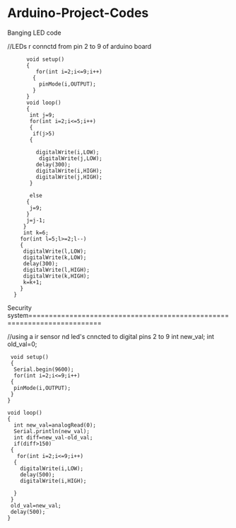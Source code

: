 Arduino-Project-Codes
=====================
Banging LED code

//LEDs r connctd from pin 2 to 9 of arduino board

          void setup()
          {
             for(int i=2;i<=9;i++)
            {
              pinMode(i,OUTPUT);
            }
          }
          void loop()
          {
           int j=9;
           for(int i=2;i<=5;i++)
           {
            if(j>5)
           {
  
             digitalWrite(i,LOW);
              digitalWrite(j,LOW);
             delay(300);
             digitalWrite(i,HIGH);
             digitalWrite(j,HIGH);
           }
    
           else
          {
           j=9;
          }
          j=j-1;
         }
         int k=6;
        for(int l=5;l>=2;l--)
        {
         digitalWrite(l,LOW);
         digitalWrite(k,LOW);
         delay(300);
         digitalWrite(l,HIGH);
         digitalWrite(k,HIGH);
         k=k+1;
        }
      }


Security system========================================================================

//using a ir sensor nd led's cnncted to digital pins 2 to 9
     int new_val;
     int old_val=0;

     void setup()
     {
      Serial.begin(9600);
      for(int i=2;i<=9;i++)
     {
      pinMode(i,OUTPUT);
     }
    }
    
    void loop()
    {
      int new_val=analogRead(0);
      Serial.println(new_val);
      int diff=new_val-old_val;
      if(diff>150)
     {
       for(int i=2;i<=9;i++)
      {
        digitalWrite(i,LOW);
        delay(500);
        digitalWrite(i,HIGH);
      
      }
     }
     old_val=new_val;
     delay(500);
    }

